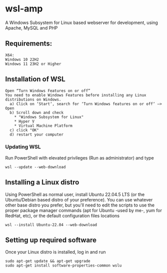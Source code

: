 # wsl-amp
A Windows Subsystem for Linux based webserver for development, using Apache, MySQL and PHP

## Requirements:
```
X64: 
Windows 10 22H2
Windows 11 23H2 or Higher
```

## Installation of WSL
```
Open “Turn Windows Features on or off”
You need to enable Windows Features before installing any Linux distributions on Windows.
  a) Click on ‘Start‘, search for ‘Turn Windows features on or off‘ –> Open
  b) Scroll down and check
    * "Windows Subsystem for Linux"
    * Hyper V
    * Virtual Machine Platform
  c) click "OK"
  d) restart your computer
```

### Updating WSL 

Run PowerShell with elevated privileges (Run as administrator) and type

```
wsl --update --web-download

```
## Installing a Linux distro

Using PowerShell as normal user, install Ubuntu 22.04.5 LTS (or the Ubuntu/Debian based distro of your preference). You can use whatever other base distro you prefer, but you'll need to edit the scripts to use the proper package manager commands (apt for Ubuntu -used by me-, yum for RedHat, etc), or the default configuration files locations 

```
wsl --install Ubuntu-22.04 --web-download
```

## Setting up required software
Once your Linux distro is installed, log in and run
```
sudo apt-get update && apt-get upgrade
sudo apt-get install software-properties-common wslu
```
